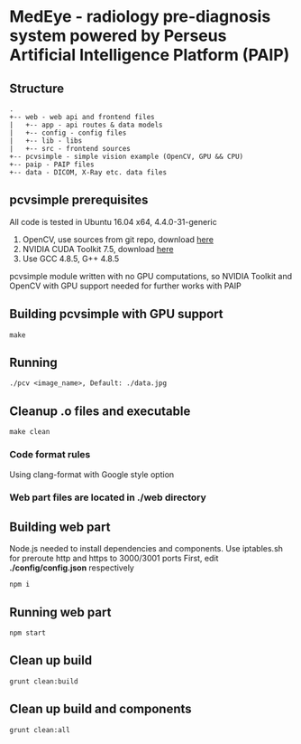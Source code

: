 # MedEye - radiology pre-diagnosis system powered by Perseus Artificial Intelligence Platform (PAIP)

## Structure
```
.
+-- web - web api and frontend files
|   +-- app - api routes & data models
|   +-- config - config files
|   +-- lib - libs
|   +-- src - frontend sources
+-- pcvsimple - simple vision example (OpenCV, GPU && CPU)
+-- paip - PAIP files
+-- data - DICOM, X-Ray etc. data files
```

## pcvsimple prerequisites

All code is tested in Ubuntu 16.04 x64, 4.4.0-31-generic

1. OpenCV, use sources from git repo, download [here](https://github.com/opencv/opencv)
2. NVIDIA CUDA Toolkit 7.5, download [here](https://developer.nvidia.com/cuda-downloads)
3. Use GCC 4.8.5, G++ 4.8.5

pcvsimple module written with no GPU computations, so NVIDIA Toolkit and OpenCV with GPU support needed for further works with PAIP

## Building pcvsimple with GPU support

```shell
make
```

## Running

```shell
./pcv <image_name>, Default: ./data.jpg
```

## Cleanup .o files and executable

```shell
make clean
```

### Code format rules
Using clang-format with Google style option

### Web part files are located in **./web** directory

## Building web part

Node.js needed to install dependencies and components. Use iptables.sh for preroute http and https to 3000/3001 ports
First, edit **./config/config.json** respectively

```shell
npm i
```

## Running web part
```shell
npm start
```

## Clean up build
```shell
grunt clean:build
```

## Clean up build and components
```shell
grunt clean:all
```
